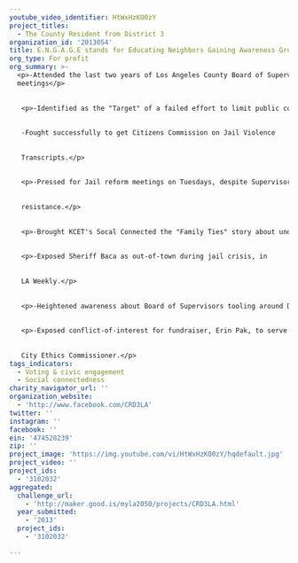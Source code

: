 ```yaml
---
youtube_video_identifier: HtWxHzKO0zY
project_titles:
  - The County Resident from District 3
organization_id: '2013054'
title: E.N.G.A.G.E stands for Educating Neighbors Gaining Awareness Growing Engaged
org_type: For profit
org_summary: >-
  <p>-Attended the last two years of Los Angeles County Board of Supervisors
  meetings</p>
   
   
   <p>-Identified as the "Target" of a failed effort to limit public comment.
   
   
   -Fought successfully to get Citizens Commission on Jail Violence 
   
   
   Transcripts.</p>
   
   
   <p>-Pressed for Jail reform meetings on Tuesdays, despite Supervisorial 
   
   
   resistance.</p>
   
   
   <p>-Brought KCET's Socal Connected the "Family Ties" story about undue Lobbying influence.</p>
   
   
   <p>-Exposed Sheriff Baca as out-of-town during jail crisis, in 
   
   
   LA Weekly.</p>
   
   
   <p>-Heightened awareness about Board of Supervisors tooling around DC in limos.</p>
   
   
   <p>-Exposed conflict-of-interest for fundraiser, Erin Pak, to serve as 
   
   
   City Ethics Commissioner.</p>
tags_indicators:
  - Voting & civic engagement
  - Social connectedness
charity_navigator_url: ''
organization_website:
  - 'http://www.facebook.com/CRD3LA'
twitter: ''
instagram: ''
facebook: ''
ein: '474528239'
zip: ''
project_image: 'https://img.youtube.com/vi/HtWxHzKO0zY/hqdefault.jpg'
project_video: ''
project_ids:
  - '3102032'
aggregated:
  challenge_url:
    - 'http://maker.good.is/myla2050/projects/CRD3LA.html'
  year_submitted:
    - '2013'
  project_ids:
    - '3102032'

---
```

